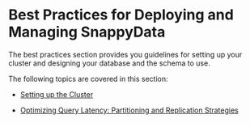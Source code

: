 # Best Practices for Deploying and Managing SnappyData

The best practices section provides you guidelines for setting up your cluster and designing your database and the schema to use.

The following topics are covered in this section:

* [Setting up the Cluster](best_practices/setup_cluster.md)

* [ Optimizing Query Latency: Partitioning and Replication Strategies](best_practices/design_schema.md)
